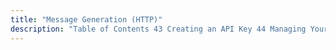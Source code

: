 ```yaml
---
title: "Message Generation (HTTP)"
description: "Table of Contents 43 Creating an API Key 44 Managing Your API Keys 44 1 Viewing Your API Keys 44 2 Creating an API Key 44 3 Updating an API Key 44 4 Deleting an API Key 45 Generating a Transmission 46 Using Substitution Data 47 Creating Stored Templates 48..."
---
```


